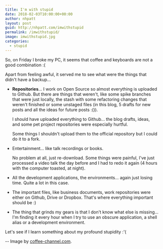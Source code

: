 ```yaml
---
title: I'm with stupid
date: 2018-02-03T10:00:00+00:00
author: nhpatt
layout: post
guid: http://nhpatt.com/imwithstupid
permalink: /imwithstupid/
image: imwithstupid.jpg
categories:
  - stupid
---
```


So, on Friday I broke my PC, it seems that coffee and keyboards are not a good combination :( 

Apart from feeling awful, it served me to see what were the things that didn't have a backup...

* **Repositories**... I work on Open Source so almost everything is uploaded to Github. But there are things
that weren't, like some spike branches that were just locally, the stash with some refactoring changes that weren't finished 
or some unstaged files (in this blog, 5 drafts for new posts and all the ideas for future posts :()). 

    I should have uploaded everything to Github... the blog drafts, ideas, and some pet project repositories were especially hurtful.

    Some things I shouldn't upload them to the official repository but I could do it to a fork.
* Entertainment... like talk recordings or books. 

    No problem at all, just re-download. Some things were painful, I've just processed a 
video talk the day before and I had to redo it again (4 hours with the computer toasted, at night).
* All the development applications, the environments... again just losing time. Quite a lot in this case.
* The important files, like business documents, work repositories were either on Github, Drive or Dropbox. That's where everything important should be :)
* The thing that grinds my gears is that I don't know what else is missing... I'm finding it every hour when I try to use an obscure application,
 a shell alias or a development environment.

Let's see if I learn something about my profound stupidity :'( 

-- Image by [coffee-channel.com]("https://coffee-channel.com").